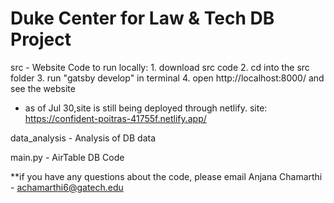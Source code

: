 # Duke Center for Law &amp; Tech DB Project

src - Website Code
  to run locally:
    1. download src code
    2. cd into the src folder
    3. run "gatsby develop" in terminal
    4. open http://localhost:8000/ and see the website
   * as of Jul 30,site is still being deployed through netlify. site: https://confident-poitras-41755f.netlify.app/ 

data_analysis - Analysis of DB data

main.py - AirTable DB Code

**if you have any questions about the code, please email Anjana Chamarthi - achamarthi6@gatech.edu
